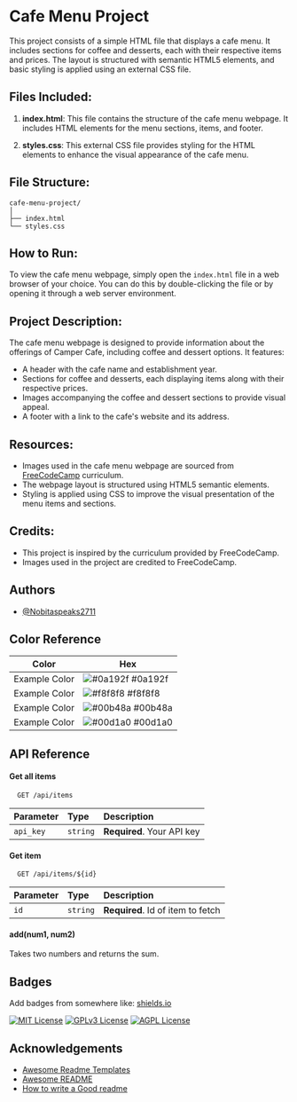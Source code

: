 # Cafe Menu Project

This project consists of a simple HTML file that displays a cafe menu. It includes sections for coffee and desserts, each with their respective items and prices. The layout is structured with semantic HTML5 elements, and basic styling is applied using an external CSS file.

## Files Included:

1. **index.html**: This file contains the structure of the cafe menu webpage. It includes HTML elements for the menu sections, items, and footer.

2. **styles.css**: This external CSS file provides styling for the HTML elements to enhance the visual appearance of the cafe menu.

## File Structure:

```
cafe-menu-project/
│
├── index.html
└── styles.css
```

## How to Run:

To view the cafe menu webpage, simply open the `index.html` file in a web browser of your choice. You can do this by double-clicking the file or by opening it through a web server environment.

## Project Description:

The cafe menu webpage is designed to provide information about the offerings of Camper Cafe, including coffee and dessert options. It features:

- A header with the cafe name and establishment year.
- Sections for coffee and desserts, each displaying items along with their respective prices.
- Images accompanying the coffee and dessert sections to provide visual appeal.
- A footer with a link to the cafe's website and its address.

## Resources:

- Images used in the cafe menu webpage are sourced from [FreeCodeCamp](https://www.freecodecamp.org) curriculum.
- The webpage layout is structured using HTML5 semantic elements.
- Styling is applied using CSS to improve the visual presentation of the menu items and sections.

## Credits:

- This project is inspired by the curriculum provided by FreeCodeCamp.
- Images used in the project are credited to FreeCodeCamp.


## Authors

- [@Nobitaspeaks2711](https://github.com/Nobitaspeaks2711/CafeMenu)

## Color Reference

| Color             | Hex                                                                |
| ----------------- | ------------------------------------------------------------------ |
| Example Color | ![#0a192f](https://via.placeholder.com/10/0a192f?text=+) #0a192f |
| Example Color | ![#f8f8f8](https://via.placeholder.com/10/f8f8f8?text=+) #f8f8f8 |
| Example Color | ![#00b48a](https://via.placeholder.com/10/00b48a?text=+) #00b48a |
| Example Color | ![#00d1a0](https://via.placeholder.com/10/00b48a?text=+) #00d1a0 |


## API Reference

#### Get all items

```http
  GET /api/items
```

| Parameter | Type     | Description                |
| :-------- | :------- | :------------------------- |
| `api_key` | `string` | **Required**. Your API key |

#### Get item

```http
  GET /api/items/${id}
```

| Parameter | Type     | Description                       |
| :-------- | :------- | :-------------------------------- |
| `id`      | `string` | **Required**. Id of item to fetch |

#### add(num1, num2)

Takes two numbers and returns the sum.


## Badges

Add badges from somewhere like: [shields.io](https://shields.io/)

[![MIT License](https://img.shields.io/badge/License-MIT-green.svg)](https://choosealicense.com/licenses/mit/)
[![GPLv3 License](https://img.shields.io/badge/License-GPL%20v3-yellow.svg)](https://opensource.org/licenses/)
[![AGPL License](https://img.shields.io/badge/license-AGPL-blue.svg)](http://www.gnu.org/licenses/agpl-3.0)


## Acknowledgements

 - [Awesome Readme Templates](https://awesomeopensource.com/project/elangosundar/awesome-README-templates)
 - [Awesome README](https://github.com/matiassingers/awesome-readme)
 - [How to write a Good readme](https://bulldogjob.com/news/449-how-to-write-a-good-readme-for-your-github-project)


